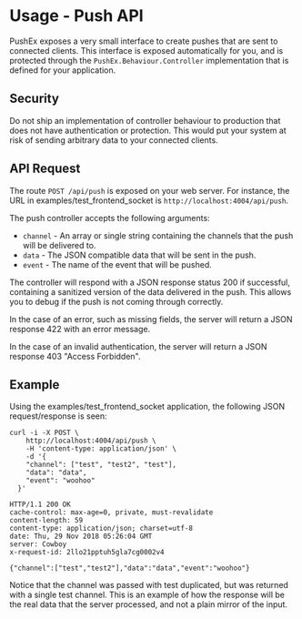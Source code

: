 # Usage - Push API

PushEx exposes a very small interface to create pushes that are sent to connected clients. This interface is exposed automatically for you, and is protected through the `PushEx.Behaviour.Controller` implementation that is defined for your application.

## Security

Do not ship an implementation of controller behaviour to production that does not have authentication or protection. This would put your system at risk of sending arbitrary data to your connected clients.

## API Request

The route `POST /api/push` is exposed on your web server. For instance, the URL in examples/test_frontend_socket is `http://localhost:4004/api/push`.

The push controller accepts the following arguments:

* `channel` - An array or single string containing the channels that the push will be delivered to.
* `data` - The JSON compatible data that will be sent in the push.
* `event` - The name of the event that will be pushed.

The controller will respond with a JSON response status 200 if successful, containing a sanitized version of the data delivered in the push. This allows you to debug if the push is not coming through correctly.

In the case of an error, such as missing fields, the server will return a JSON response 422 with an error message.

In the case of an invalid authentication, the server will return a JSON response 403 "Access Forbidden".

## Example

Using the examples/test_frontend_socket application, the following JSON request/response is seen:

```
curl -i -X POST \
    http://localhost:4004/api/push \
    -H 'content-type: application/json' \
    -d '{
    "channel": ["test", "test2", "test"],
    "data": "data",
    "event": "woohoo"
  }'

HTTP/1.1 200 OK
cache-control: max-age=0, private, must-revalidate
content-length: 59
content-type: application/json; charset=utf-8
date: Thu, 29 Nov 2018 05:26:04 GMT
server: Cowboy
x-request-id: 2llo21pptuh5gla7cg0002v4

{"channel":["test","test2"],"data":"data","event":"woohoo"}
```

Notice that the channel was passed with test duplicated, but was returned with a single test channel. This is an example of how the response will be the real data that the server processed, and not a plain mirror of the input.
